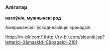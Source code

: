 ### Алігатар
**назоўнік, мужчынскі род**

Амерыканскі і ўсходнеазіяцкі кракадзіл.

<a rel="author">[http://rv-blr.com/](http://rv-blr.com/slounik.jsp?letterId=0&maskId=0&pageId=210)</a>

